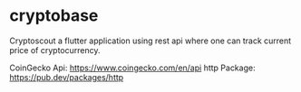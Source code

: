 # cryptobase

Cryptoscout a flutter application using rest api where one can track current price of cryptocurrency.


CoinGecko Api: https://www.coingecko.com/en/api
http Package: https://pub.dev/packages/http

